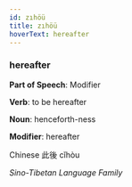 ```yaml
---
id: zıhöü
title: zıhöü
hoverText: hereafter
---
```


### hereafter

**Part of Speech**: Modifier

**Verb**: to be hereafter

**Noun**: henceforth-ness

**Modifier**: hereafter

Chinese 此後 cǐhòu 

*Sino-Tibetan Language Family*